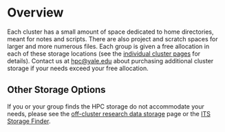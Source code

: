 # Overview

Each cluster has a small amount of space dedicated to home directories, meant for notes and scripts. There are also project and scratch spaces for larger and more numerous files. Each group is given a free allocation in each of these storage locations (see the [individual cluster pages](/clusters-at-yale/clusters) for details). Contact us at [hpc@yale.edu](mailto:hpc@yale.edu) about purchasing additional cluster storage if your needs exceed your free allocation.

## Other Storage Options

If you or your group finds the HPC storage do not accommodate your needs, please see the [off-cluster research data storage](/data) page or the [ITS Storage Finder](https://storage-finder.yale.edu).
